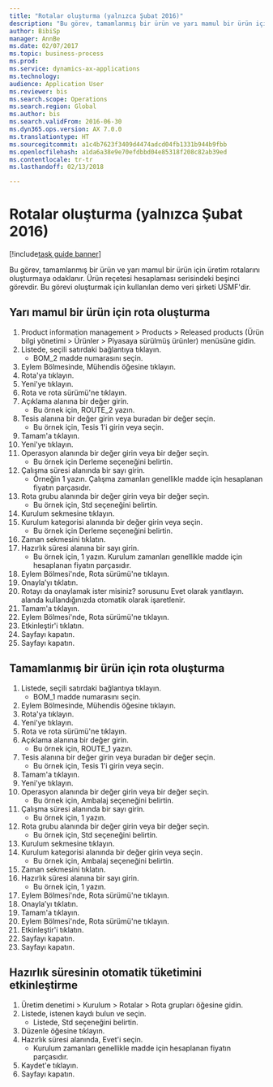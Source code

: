 ```yaml
--- 
title: "Rotalar oluşturma (yalnızca Şubat 2016)"
description: "Bu görev, tamamlanmış bir ürün ve yarı mamul bir ürün için üretim rotalarını oluşturmaya odaklanır."
author: BibiSp
manager: AnnBe
ms.date: 02/07/2017
ms.topic: business-process
ms.prod: 
ms.service: dynamics-ax-applications
ms.technology: 
audience: Application User
ms.reviewer: bis
ms.search.scope: Operations
ms.search.region: Global
ms.author: bis
ms.search.validFrom: 2016-06-30
ms.dyn365.ops.version: AX 7.0.0
ms.translationtype: HT
ms.sourcegitcommit: a1c4b7623f3409d4474adcd04fb1331b944b9fbb
ms.openlocfilehash: a1da6a38e9e70efdbbd04e85318f208c82ab39ed
ms.contentlocale: tr-tr
ms.lasthandoff: 02/13/2018

---
```

# <a name="create-routes-february-2016-only"></a>Rotalar oluşturma (yalnızca Şubat 2016)

[!include[task guide banner](../../includes/task-guide-banner.md)]

Bu görev, tamamlanmış bir ürün ve yarı mamul bir ürün için üretim rotalarını oluşturmaya odaklanır. Ürün reçetesi hesaplaması serisindeki beşinci görevdir. Bu görevi oluşturmak için kullanılan demo veri şirketi USMF'dir.


## <a name="create-a-route-for-a-semi-finished-product"></a>Yarı mamul bir ürün için rota oluşturma
1. Product information management > Products > Released products (Ürün bilgi yönetimi > Ürünler > Piyasaya sürülmüş ürünler) menüsüne gidin.
2. Listede, seçili satırdaki bağlantıya tıklayın.
    * BOM_2 madde numarasını seçin.  
3. Eylem Bölmesinde, Mühendis öğesine tıklayın.
4. Rota'ya tıklayın.
5. Yeni'ye tıklayın.
6. Rota ve rota sürümü'ne tıklayın.
7. Açıklama alanına bir değer girin.
    * Bu örnek için, ROUTE_2 yazın.  
8. Tesis alanına bir değer girin veya buradan bir değer seçin.
    * Bu örnek için, Tesis 1'i girin veya seçin.  
9. Tamam'a tıklayın.
10. Yeni'ye tıklayın.
11. Operasyon alanında bir değer girin veya bir değer seçin.
    * Bu örnek için Derleme seçeneğini belirtin.  
12. Çalışma süresi alanında bir sayı girin.
    * Örneğin 1 yazın. Çalışma zamanları genellikle madde için hesaplanan fiyatın parçasıdır.  
13. Rota grubu alanında bir değer girin veya bir değer seçin.
    * Bu örnek için, Std seçeneğini belirtin.  
14. Kurulum sekmesine tıklayın.
15. Kurulum kategorisi alanında bir değer girin veya seçin.
    * Bu örnek için Derleme seçeneğini belirtin.  
16. Zaman sekmesini tıklatın.
17. Hazırlık süresi alanına bir sayı girin.
    * Bu örnek için, 1 yazın. Kurulum zamanları genellikle madde için hesaplanan fiyatın parçasıdır.  
18. Eylem Bölmesi'nde, Rota sürümü'ne tıklayın.
19. Onayla’yı tıklatın.
20. Rotayı da onaylamak ister misiniz? sorusunu Evet olarak yanıtlayın. alanda kullandığınızda otomatik olarak işaretlenir.
21. Tamam'a tıklayın.
22. Eylem Bölmesi'nde, Rota sürümü'ne tıklayın.
23. Etkinleştir'i tıklatın.
24. Sayfayı kapatın.
25. Sayfayı kapatın.

## <a name="create-a-route-for-a-finished-product"></a>Tamamlanmış bir ürün için rota oluşturma
1. Listede, seçili satırdaki bağlantıya tıklayın.
    * BOM_1 madde numarasını seçin.  
2. Eylem Bölmesinde, Mühendis öğesine tıklayın.
3. Rota'ya tıklayın.
4. Yeni'ye tıklayın.
5. Rota ve rota sürümü'ne tıklayın.
6. Açıklama alanına bir değer girin.
    * Bu örnek için, ROUTE_1 yazın.  
7. Tesis alanına bir değer girin veya buradan bir değer seçin.
    * Bu örnek için, Tesis 1'i girin veya seçin.  
8. Tamam'a tıklayın.
9. Yeni'ye tıklayın.
10. Operasyon alanında bir değer girin veya bir değer seçin.
    * Bu örnek için, Ambalaj seçeneğini belirtin.  
11. Çalışma süresi alanında bir sayı girin.
    * Bu örnek için, 1 yazın.  
12. Rota grubu alanında bir değer girin veya bir değer seçin.
    * Bu örnek için, Std seçeneğini belirtin.  
13. Kurulum sekmesine tıklayın.
14. Kurulum kategorisi alanında bir değer girin veya seçin.
    * Bu örnek için, Ambalaj seçeneğini belirtin.  
15. Zaman sekmesini tıklatın.
16. Hazırlık süresi alanına bir sayı girin.
    * Bu örnek için, 1 yazın.  
17. Eylem Bölmesi'nde, Rota sürümü'ne tıklayın.
18. Onayla’yı tıklatın.
19. Tamam'a tıklayın.
20. Eylem Bölmesi'nde, Rota sürümü'ne tıklayın.
21. Etkinleştir'i tıklatın.
22. Sayfayı kapatın.
23. Sayfayı kapatın.

## <a name="enable-automatic-consumption-of-setup-time"></a>Hazırlık süresinin otomatik tüketimini etkinleştirme
1. Üretim denetimi > Kurulum > Rotalar > Rota grupları öğesine gidin.
2. Listede, istenen kaydı bulun ve seçin.
    * Listede, Std seçeneğini belirtin.  
3. Düzenle öğesine tıklayın.
4. Hazırlık süresi alanında, Evet'i seçin.
    * Kurulum zamanları genellikle madde için hesaplanan fiyatın parçasıdır.  
5. Kaydet'e tıklayın.
6. Sayfayı kapatın.


